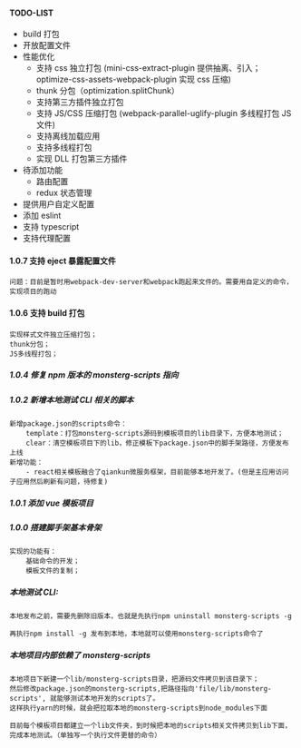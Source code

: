 #### TODO-LIST

- build 打包
- 开放配置文件
- 性能优化
  - 支持 css 独立打包 (mini-css-extract-plugin 提供抽离、引入；optimize-css-assets-webpack-plugin 实现 css 压缩)
  - thunk 分包（optimization.splitChunk）
  - 支持第三方插件独立打包
  - 支持 JS/CSS 压缩打包 (webpack-parallel-uglify-plugin 多线程打包 JS 文件)
  - 支持离线加载应用
  - 支持多线程打包
  - 实现 DLL 打包第三方插件
- 待添加功能
  - 路由配置
  - redux 状态管理
- 提供用户自定义配置
- 添加 eslint
- 支持 typescript
- 支持代理配置

#### 1.0.7 支持 eject 暴露配置文件

    问题：目前是暂时用webpack-dev-server和webpack跑起来文件的。需要用自定义的命令，实现项目的跑动

#### 1.0.6 支持 build 打包

    实现样式文件独立压缩打包；
    thunk分包；
    JS多线程打包；

##### 1.0.4 修复 npm 版本的 monsterg-scripts 指向

##### 1.0.2 新增本地测试 CLI 相关的脚本

    新增package.json的scripts命令：
        template：打包monsterg-scripts源码到模板项目的lib目录下，方便本地测试；
        clear：清空模板项目下的lib，修正模板下package.json中的脚手架路径，方便发布上线
    新增功能：
        - react相关模板融合了qiankun微服务框架，目前能够本地开发了。(但是主应用访问子应用然后刷新有问题，待修复)

##### 1.0.1 添加 vue 模板项目

##### 1.0.0 搭建脚手架基本骨架

    实现的功能有：
        基础命令的开发；
        模板文件的复制；

##### 本地测试 CLI:

    本地发布之前，需要先删除旧版本，也就是先执行npm uninstall monsterg-scripts -g

    再执行npm install -g 发布到本地，本地就可以使用monsterg-scripts命令了

##### 本地项目内部依赖了 monsterg-scripts

    本地项目下新建一个lib/monsterg-scripts目录，把源码文件拷贝到该目录下；
    然后修改package.json的monsterg-scripts,把路径指向'file/lib/monsterg-scripts', 就能够测试本地开发的scripts了。
    这样执行yarn的时候，就会把拉取本地的monsterg-scripts到node_modules下面

    目前每个模板项目都建立一个lib文件夹，到时候把本地的scripts相关文件拷贝到lib下面，完成本地测试。（单独写一个执行文件更替的命令）
